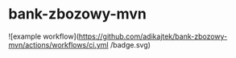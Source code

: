 # bank-zbozowy-mvn

![example workflow](https://github.com/adikajtek/bank-zbozowy-mvn/actions/workflows/ci.yml
/badge.svg)
